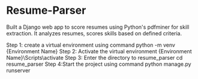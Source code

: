 # Resume-Parser
Built a Django web app to score resumes using Python's pdfminer for skill extraction. It analyzes resumes, scores skills based on defined criteria.

Step 1: create a virtual environment using command
python -m venv {Environment Name}
Step 2: Activate the virtual environment 
{Environment Name}\Scripts\activate
Step 3: Enter the directory to resume_parser
cd resume_parser
Step 4:Start the project using command
python manage.py runserver

